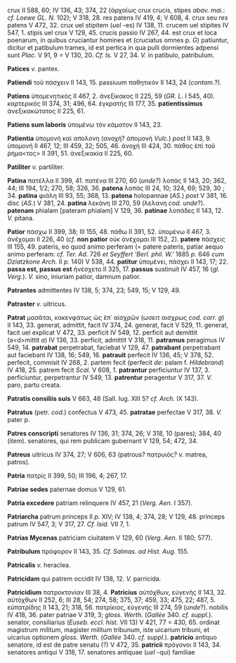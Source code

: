 crux II 588, 60; IV 136, 43; 374, 22 (ἀρχαίως crux crucis, stipes *abav.
mai.*: *cf. Loewe GL. N.* 102); V 318, 28. res patens IV 419, 4; V 608, 4.
crux seu res patens V 472, 32. crux uel stipitem (*uel* -es) IV 138, 11.
crucem uel stipites IV 547, 1. stipis uel crux V 129, 45. crucis passio
IV 267, 44. est crux et loca poenarum, in quibus cruciantur homines et
(cruciatus omnes p. *G*) patiuntur, dicitur et patibulum trames, id est
pertica in qua pulli dormientes adpensi sunt *Plac.* V 91, 9 = V 130,
20. *Cf. Is.* V 27, 34. *V.* in patibulo, patribulum.

**Patices** *v.* pantex.

**Patiendi** τοῦ πάσχειν II 143, 15. passiuum παθητικόν II 143, 24
(*contam.*?).

**Patiens** ὑπομενητικός II 467, 2. ἀνεξίκακος II 225, 59 (*GR. L.* I
545, 40). καρτερικός III 374, 31; 496, 64. ἐγκρατής III 177, 35.
**patientissimus** ἀνεξικακώτατος II 225, 61.

**Patiens sum laboris** ὑπομένω τὸν κάματον II 143, 23.

**Patientia** ὑπομονὴ καὶ απολονη (ανοχή? ἀπομονή *Vulc.*) *post* II
143, 9. ὑπομονή II 467, 12; III 459, 32; 505, 46. ἀνοχή III 424, 30.
πάθος ἐπὶ τοῦ ῥήμα\<τος\> II 391, 51. ἀνεξικακία II 225, 60.

**Patiliter** *v.* partiliter.

**Patina** πατέλλα II 399, 41. πατένα III 270, 60 (*unde*?) λοπάς II
143, 20; 362, 44; III 194, 1/2; 270, 58; 326, 36. **patena** λοπάς III
24, 10; 324, 69; 529, 30 ; 34. **patina** φιάλη III 93, 55; 368, 13.
**patena** holopannae (*AS.*) *post* V 381, 16. disc (*AS.*) V 381, 24.
**patina** λεκάνη III 270, 59 (λελανη *cod. unde*?). **patenam**
phialam \[pateram phialam\] V 129, 36. **patinae** λοπάδες II 143, 12.
*V.* pitana.

**Patior** πάσχω II 399, 38; III 155, 48. πάθω II 391, 52. ὑπομένω II
467, 3. ἀνέχομαι II 226, 40 (*cf.* **non patior** οὐκ ἀνέχομαι III 152,
2). **patere** πάσχεις III 155, 49. pateris, eo quod animo perferam (=
patere pateris, patiar aequo animo perferam: *cf. Ter. Ad.* 726 *et*
*Seyffert 'Berl. phil. W.'* 1885 *p.* 646 *cum Dziatzkone Arch.* II *p.*
140) V 538, 44. **patitur** ὑπομένει, πάσχει II 143, 17; 22. **passa
est, passus est** ἠνέσχετο II 325, 17. **passus** sustinuit IV 457, 16
(*gl. Verg.*). *V.* sino, iniuriam patior, damnum patior.

**Patrantes** admittentes IV 138, 5; 374, 23; 549, 15; V 129, 49.

**Patraster** *v.* uitricus.

**Patrat** μασᾶται, κακενφάτως ὡς ἐπ᾽ αἰσχρῶν (ωσειτ αισχρως *cod. corr.
g*) II 143, 33. generat, admittit, facit IV 374, 24. generat, facit V
529, 11. generat, facit uel explicat V 472, 33. perficit IV 549, 12.
perficit aut demittit (a\<d\>mittit *a*) IV 136, 33. perficit, admittit
V 318, 11. **patramus** peragimus IV 549, 14. **patrabat** perpetrabat,
faciebat V 129, 47. **patrabant** perpetrabant aut faciebant IV 138, 16;
549, 16. **patrauit** perfecit IV 136, 45; V 378, 52. perfecit, commisit
IV 268, 2. partem fecit (perfecit *de*: palam f. *Hildebrand*) IV 418,
25. patrem fecit *Scal.* V 608, 1. **patrantur** perficiuntur IV 137, 3.
perficiuntur, perpetrantur IV 549, 13. **patrentur** peragentur V 317,
37. *V.* paro, partu creata.

**Patratis consiliis suis** V 663, 48 (Sall. Iug. XIII 5? *cf. Arch.* IX
143).

**Patratus** (petr. *cod.*) confectus V 473, 45. **patratae** perfectae
V 317, 38. *V.* pater p.

**Patres conscripti** senatores IV 136, 31; 374, 26; V 318, 10 (pares);
384, 40 (*item*). senatores, qui rem publicam gubernant V 129, 54; 472,
34.

**Patreus** uitricus IV 374, 27; V 606, 63 (patrous? πατρυιός? *v.*
matrea, patros).

**Patria** πατρίς II 399, 50; III 196, 4; 267, 17.

**Patriae sedes** paternae domus V 129, 61.

**Patria excedere** patriam relinquere IV 457, 21 (*Verg. Aen.* I 357).

**Patriarcha** patrum princeps II *p.* XIV; IV 138, 4; 374, 28; V 129,
48. princeps patrum IV 547, 3; V 317, 27. *Cf. Isid.* VII 7, 1.

**Patrias Mycenas** patriciam ciuitatem V 129, 60 (*Verg. Aen.* II 180;
577).

**Patribulum** πρόφορον II 143, 35. *Cf. Salmas. ad Hist. Aug.* 155.

**Patricalis** *v.* heraclea.

**Patricidam** qui patrem occidit IV 138, 12. *V.* parricida.

**Patricidium** πατροκτονίαν III 38, 4. **Patricius** αὐτόχθων, εὐγενής
II 143, 32. αὐτόχθων II 252, 6; III 28, 54; 274, 58; 375, 37; 459, 33;
475, 22; 487, 5. εὐπατρίδης II 143, 21; 318, 56. πατρίκιος, εὐγενής III
274, 59 (*unde*?). nobilis IV 418, 36. pater patriae V 319, 3; *gloss.
Werth.* (*Gallée* 340. *cf. suppl.*). senator, consiliarius (*Euseb.
eccl. hist.* VII 13) V 421, 77 = 430, 65. ordinat magistrum militum,
magister militum tribunum, iste uicarium tribuni, et uicarius optionem
*gloss. Werth.* (*Gallée* 340. *cf. suppl.*). **patricio** antiquo
senatore, id est de patre senatu (?) V 472, 35. **patricii** πρόγονοι II
143, 34. senatores antiqui V 318, 17. senatores antiquae (*uel* -qui)
familiae
